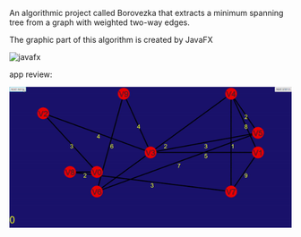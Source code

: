 An algorithmic project called Borovezka that extracts a minimum spanning tree from a graph with weighted two-way edges.

The graphic part of this algorithm is created by JavaFX

![javafx](https://img.shields.io/badge/javafx-%23FF0000.svg?style=for-the-badge&logo=javafx&logoColor=white)

app review:

![Review GIF](./Boruvskas.gif)
